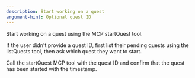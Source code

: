 ```yaml
---
description: Start working on a quest
argument-hint: Optional quest ID
---
```


Start working on a quest using the MCP startQuest tool.

If the user didn't provide a quest ID, first list their pending quests using the listQuests tool, then ask which quest they want to start.

Call the startQuest MCP tool with the quest ID and confirm that the quest has been started with the timestamp.

